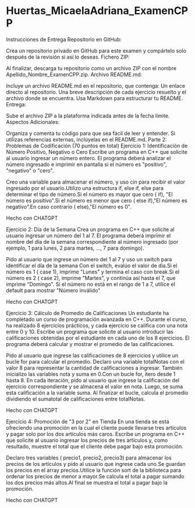 
# Huertas_MicaelaAdriana_ExamenCPP
Instrucciones de Entrega
Repositorio en GitHub:

Crea un repositorio privado en GitHub para este examen y compártelo solo después de la revisión si así lo deseas.
Fichero ZIP:

Al finalizar, descarga tu repositorio como un archivo ZIP con el nombre Apellido_Nombre_ExamenCPP.zip.
Archivo README.md:

Incluye un archivo README.md en el repositorio, que contenga:
Un enlace directo al repositorio.
Una breve descripción de cada ejercicio resuelto y el archivo donde se encuentra.
Usa Markdown para estructurar tu README.
Entrega:

Sube el archivo ZIP a la plataforma indicada antes de la fecha límite.
Aspectos Adicionales:

Organiza y comenta tu código para que sea fácil de leer y entender.
Si utilizas referencias externas, inclúyelas en el README.md.
Parte 2: Problemas de Codificación (70 puntos en total)
Ejercicio 1: Identificación de Número Positivo, Negativo o Cero
Escribe un programa en C++ que solicite al usuario ingresar un número entero. El programa deberá analizar el número ingresado e imprimir en pantalla si el número es "positivo", "negativo" o "cero". 

Creo una variable para almacenar el número, y uso cin para recibir el valor ingresado por el usuario.Utilizo una estructura if, else if, else para determinar el tipo de número.Si el número es mayor que cero ( if), "El número es positivo".Si el número es menor que cero ( else if),"El número es negativo".En caso contrario ( else),"El número es 0".

Hecho con CHATGPT

Ejercicio 2: Día de la Semana
Crea un programa en C++ que solicite al usuario ingresar un número del 1 al 7. El programa deberá imprimir el nombre del día de la semana correspondiente al número ingresado (por ejemplo, 1 para lunes, 2 para martes, ..., 7 para domingo). 

Pido al usuario que ingrese un número del 1 al 7 y uso un switch para identificar el día de la semana Con el switch, evalúo el valor de dia.Si el número es 1 ( case 1), imprime "Lunes" y termina el caso con break.Si el número es 2 ( case 2), imprime "Martes", y continúa así hasta el 7, que imprime "Domingo".
Si el número no está en el rango de 1 a 7, utilice el default para mostrar "Número inválido"

Hecho con CHATGPT

Ejercicio 3: Cálculo de Promedio de Calificaciones
Un estudiante ha completado un curso de programación avanzada en C++. Durante el curso, ha realizado 8 ejercicios prácticos, y cada ejercicio se califica con una nota entre 0 y 10. Escribe un programa que solicite al usuario introducir las calificaciones obtenidas por el estudiante en cada uno de los 8 ejercicios. El programa deberá calcular y mostrar el promedio de las calificaciones. 

Pido al usuario que ingrese las calificaciones de 8 ejercicios y utilice un bucle for para calcular el promedio. Declaro una variable totalNotas con el valor 8 para representar la cantidad de calificaciones a ingresar. También inicializo las variables nota y suma en 0.Con un bucle for, itero desde 1 hasta 8. En cada iteración, pido al usuario que ingrese la calificación del ejercicio correspondiente y se almacena el valor en nota. Luego, se suma esta calificación a la variable suma.
Al finalizar el bucle, calcula el promedio dividiendo el sumatotal de calificaciones entre totalNotas.

Hecho con CHATGPT

Ejercicio 4: Promoción de "3 por 2" en Tienda
En una tienda se está ofreciendo una promoción en la cual el cliente puede llevarse tres artículos y pagar solo por los dos artículos más caros. Escribe un programa en C++ que solicite al usuario ingresar los precios de tres artículos y, como resultado, muestre el total que el cliente debe pagar bajo esta promoción.

Declaro tres variables ( precio1, precio2, precio3) para almacenar los precios de los artículos y pido al usuario que ingrese cada uno.Se guardan los precios en el array precios.Utilice la función sort de la biblioteca <algorithm> para ordenar los precios de menor a mayor.Se calcula el total a pagar sumando los dos precios más altos.Al final se muestra el total a pagar bajo la promoción.

Hecho con CHATGPT

